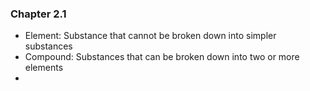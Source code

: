 ### Chapter 2.1
- Element: Substance that cannot be broken down into simpler substances
- Compound: Substances that can be broken down into two or more elements
- 